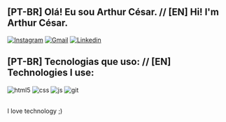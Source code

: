 ## [PT-BR] Olá! Eu sou Arthur César. // [EN] Hi! I'm Arthur César.

[![Instagram](https://img.shields.io/badge/Instagram-E4405F?style=for-the-badge&logo=instagram&logoColor=white)](https://www.instagram.com/dev.cesinha/)
[![Gmail](https://img.shields.io/badge/Gmail-D14836?style=for-the-badge&logo=gmail&logoColor=white)](mailto:arthurc1.contato@gmail.com)
[![Linkedin](https://img.shields.io/badge/LinkedIn-0077B5?style=for-the-badge&logo=linkedin&logoColor=white)](https://www.linkedin.com/in/arthur-césar-mendes-de-freitas-4115602b1/)


## [PT-BR] Tecnologias que uso: // [EN] Technologies I use:

<div style="display: inline_block">
  <img align="center" alt="html5" src="https://img.shields.io/badge/HTML5-E34F26?style=for-the-badge&logo=html5&logoColor=white" />
  <img align="center" alt="css" src="https://img.shields.io/badge/CSS3-1572B6?style=for-the-badge&logo=css3&logoColor=white" />
  <img align="center" alt="js" src="https://img.shields.io/badge/JavaScript-F7DF1E?style=for-the-badge&logo=javascript&logoColor=black" />
  <img align="center" alt="git" src="https://img.shields.io/badge/GIT-E44C30?style=for-the-badge&logo=git&logoColor=white" />
</div><br/>

I love technology ;)

